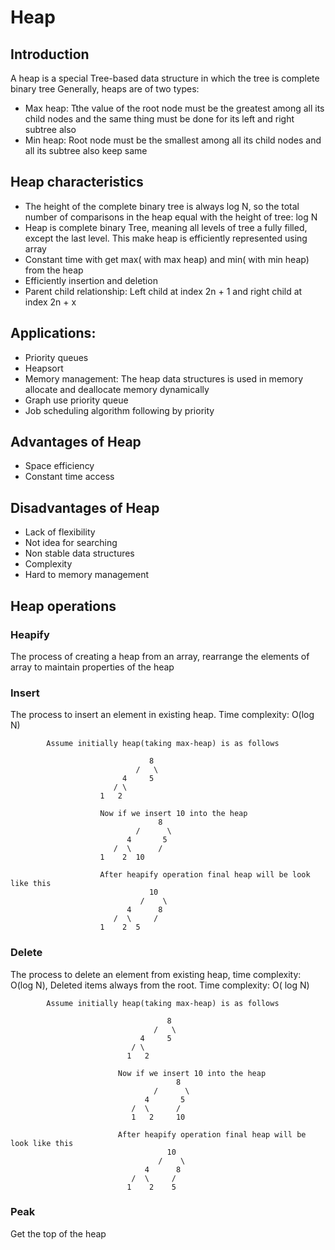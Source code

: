 # Heap
## Introduction 

A heap is a special Tree-based data structure in which the tree is complete binary tree
Generally, heaps are of two types:

- Max heap: Tthe value of the root node must be the greatest among all its child nodes
    and the same thing must be done for its left and right subtree also
- Min heap: Root node must be the smallest among all its child nodes and all its subtree also keep same

## Heap characteristics

- The height of the complete binary tree is always log N, so the total number of comparisons in the heap  equal
    with the height of tree: log N
- Heap is complete binary Tree, meaning all levels of tree a fully filled, except the last level. This make
        heap is efficiently represented using array 
- Constant time with get max( with max heap) and min( with min heap) from the heap
-  Efficiently insertion and deletion
-  Parent child relationship: Left child at index 2n + 1 and right child at index 2n + x
    
## Applications:
- Priority queues
- Heapsort
- Memory management: The heap data structures is used in memory allocate and deallocate memory
dynamically
- Graph use priority queue
- Job scheduling algorithm following by priority 

## Advantages of Heap

- Space efficiency
- Constant time access

## Disadvantages of Heap

- Lack of flexibility
- Not idea for searching
- Non stable data structures 
- Complexity
- Hard to memory management

## Heap operations

### Heapify

The process of creating a heap from an array, rearrange the elements of array to maintain properties of
the heap

### Insert

The process to insert an element in existing heap. Time complexity: O(log N)
```
        Assume initially heap(taking max-heap) is as follows

                               8
                            /   \
                         4     5
                       / \
                    1   2

                    Now if we insert 10 into the heap
                                 8
                            /      \
                          4       5
                       /  \      /
                    1    2  10

                    After heapify operation final heap will be look like this
                               10
                             /    \
                          4      8
                       /  \     /
                    1    2  5
``` 

### Delete

The process to delete an element from existing heap, time complexity: O(log N), Deleted items always from
        the root. Time complexity: O( log N)
```
        Assume initially heap(taking max-heap) is as follows

                                   8
                                /   \
                             4     5
                           / \
                          1   2

                        Now if we insert 10 into the heap
                                     8
                                /      \
                              4       5
                           /  \      /
                           1   2     10

                        After heapify operation final heap will be look like this
                                   10
                                 /    \
                              4      8
                           /  \     /
                          1    2    5

``` 

### Peak
Get the top of the heap

